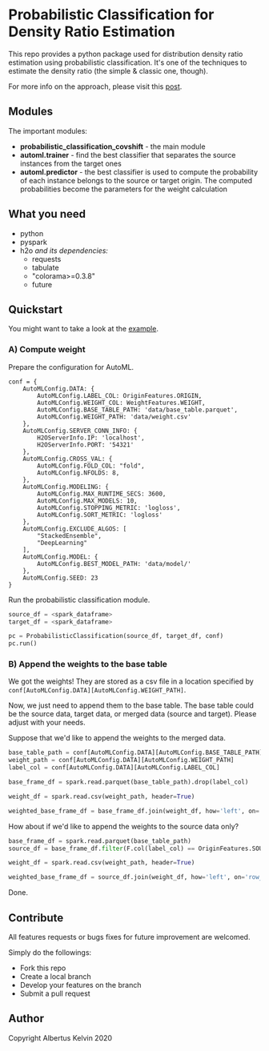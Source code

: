# Probabilistic Classification for Density Ratio Estimation

This repo provides a python package used for distribution density ratio estimation using probabilistic classification. It's one of the techniques to estimate the density ratio (the simple & classic one, though).

For more info on the approach, please visit this <a href="https://albertusk95.github.io/posts/2020/03/density-ratio-estimation-probabilistic-classification/">post</a>.

## Modules

The important modules:

<ul>
  <li><b>probabilistic_classification_covshift</b> - the main module</li>
  <li><b>automl.trainer</b> - find the best classifier that separates the source instances from the target ones</li>
  <li><b>automl.predictor</b> - the best classifier is used to compute the probability of each instance belongs to the source or target origin. The computed probabilities become the parameters for the weight calculation</li>
</ul>

## What you need

<ul>
  <li>python</li>
  <li>pyspark</li>
  <li>h2o <i>and its dependencies:</i>
  <ul>
    <li>requests</li>
    <li>tabulate</li>
    <li>"colorama>=0.3.8"</li>
    <li>future</li>
  </ul>
  </li>
</ul>

## Quickstart

You might want to take a look at the <a href="https://github.com/albertusk95/probabilistic-covshift/tree/master/example">example</a>.

### A) Compute weight

Prepare the configuration for AutoML.

```
conf = {
    AutoMLConfig.DATA: {
        AutoMLConfig.LABEL_COL: OriginFeatures.ORIGIN,
        AutoMLConfig.WEIGHT_COL: WeightFeatures.WEIGHT,
        AutoMLConfig.BASE_TABLE_PATH: 'data/base_table.parquet',
        AutoMLConfig.WEIGHT_PATH: 'data/weight.csv'
    },
    AutoMLConfig.SERVER_CONN_INFO: {
        H2OServerInfo.IP: 'localhost',
        H2OServerInfo.PORT: '54321'
    },
    AutoMLConfig.CROSS_VAL: {
        AutoMLConfig.FOLD_COL: "fold",
        AutoMLConfig.NFOLDS: 8,
    },
    AutoMLConfig.MODELING: {
        AutoMLConfig.MAX_RUNTIME_SECS: 3600,
        AutoMLConfig.MAX_MODELS: 10,
        AutoMLConfig.STOPPING_METRIC: 'logloss',
        AutoMLConfig.SORT_METRIC: 'logloss'
    },
    AutoMLConfig.EXCLUDE_ALGOS: [
        "StackedEnsemble",
        "DeepLearning"
    ],
    AutoMLConfig.MODEL: {
        AutoMLConfig.BEST_MODEL_PATH: 'data/model/'
    },
    AutoMLConfig.SEED: 23
}
```

Run the probabilistic classification module.

```python
source_df = <spark_dataframe>
target_df = <spark_dataframe>

pc = ProbabilisticClassification(source_df, target_df, conf)
pc.run()
```

### B) Append the weights to the base table

We got the weights! They are stored as a csv file in a location specified by `conf[AutoMLConfig.DATA][AutoMLConfig.WEIGHT_PATH]`.

Now, we just need to append them to the base table. The base table could be the source data, target data, or merged data (source and target). Please adjust with your needs.

Suppose that we'd like to append the weights to the merged data.

```python
base_table_path = conf[AutoMLConfig.DATA][AutoMLConfig.BASE_TABLE_PATH]
weight_path = conf[AutoMLConfig.DATA][AutoMLConfig.WEIGHT_PATH]
label_col = conf[AutoMLConfig.DATA][AutoMLConfig.LABEL_COL]

base_frame_df = spark.read.parquet(base_table_path).drop(label_col)

weight_df = spark.read.csv(weight_path, header=True)

weighted_base_frame_df = base_frame_df.join(weight_df, how='left', on='row_id')
```

How about if we'd like to append the weights to the source data only?

```python
base_frame_df = spark.read.parquet(base_table_path)
source_df = base_frame_df.filter(F.col(label_col) == OriginFeatures.SOURCE)

weight_df = spark.read.csv(weight_path, header=True)

weighted_base_frame_df = source_df.join(weight_df, how='left', on='row_id')
```

Done.

## Contribute

All features requests or bugs fixes for future improvement are welcomed.

Simply do the followings:

<ul>
  <li>Fork this repo</li>
  <li>Create a local branch</li>
  <li>Develop your features on the branch</li>
  <li>Submit a pull request</li>
</ul>

## Author

Copyright Albertus Kelvin 2020
